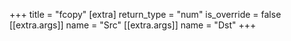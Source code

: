 +++
title = "fcopy"
[extra]
return_type = "num"
is_override = false
[[extra.args]]
name = "Src"
[[extra.args]]
name = "Dst"
+++